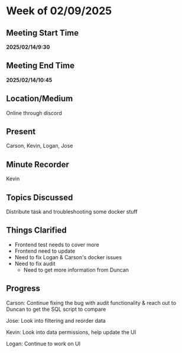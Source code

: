 # Week of 02/09/2025

## Meeting Start Time

**2025/02/14/9:30**

## Meeting End Time

**2025/02/14/10:45**

## Location/Medium

Online through discord

## Present

Carson, Kevin, Logan, Jose

## Minute Recorder

Kevin

## Topics Discussed

Distribute task and troubleshooting some docker stuff

## Things Clarified

- Frontend test needs to cover more
- Frontend need to update
- Need to fix Logan & Carson's docker issues
- Need to fix audit
    - Need to get more information from Duncan

## Progress

Carson: Continue fixing the bug with audit functionality & reach out to Duncan to get the SQL script to compare

Jose: Look into filtering and reorder data

Kevin: Look into data permissions, help update the UI

Logan: Continue to work on UI